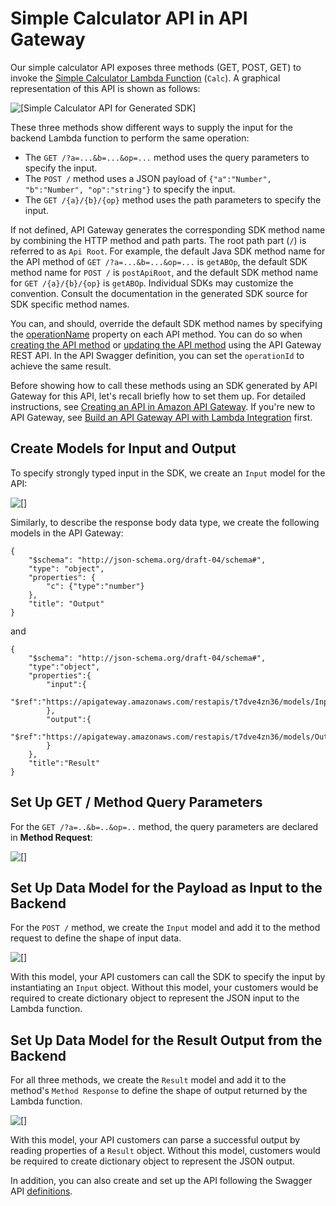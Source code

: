 # Simple Calculator API in API Gateway<a name="simple-calc-lambda-api"></a>

Our simple calculator API exposes three methods \(GET, POST, GET\) to invoke the [Simple Calculator Lambda Function](simple-calc-nodejs-lambda-function.md) \(`Calc`\)\. A graphical representation of this API is shown as follows:

![\[Simple Calculator API for Generated SDK\]](http://docs.aws.amazon.com/apigateway/latest/developerguide/images/simple-calc-api-console-hierarchy.png)

These three methods show different ways to supply the input for the backend Lambda function to perform the same operation: 
+ The `GET /?a=...&b=...&op=...` method uses the query parameters to specify the input\.
+ The `POST /` method uses a JSON payload of `{"a":"Number", "b":"Number", "op":"string"}` to specify the input\.
+ The `GET /{a}/{b}/{op}` method uses the path parameters to specify the input\.

If not defined, API Gateway generates the corresponding SDK method name by combining the HTTP method and path parts\. The root path part \(`/`\) is referred to as `Api Root`\. For example, the default Java SDK method name for the API method of `GET /?a=...&b=...&op=...` is `getABOp`, the default SDK method name for `POST /` is `postApiRoot`, and the default SDK method name for `GET /{a}/{b}/{op}` is `getABOp`\. Individual SDKs may customize the convention\. Consult the documentation in the generated SDK source for SDK specific method names\. 

You can, and should, override the default SDK method names by specifying the [operationName](https://docs.aws.amazon.com/apigateway/api-reference/resource/method/#operationName) property on each API method\. You can do so when [creating the API method](https://docs.aws.amazon.com/apigateway/api-reference/link-relation/method-put/) or [updating the API method](https://docs.aws.amazon.com/apigateway/api-reference/link-relation/method-update/) using the API Gateway REST API\. In the API Swagger definition, you can set the `operationId` to achieve the same result\.

Before showing how to call these methods using an SDK generated by API Gateway for this API, let's recall briefly how to set them up\. For detailed instructions, see [Creating an API in Amazon API Gateway](how-to-create-api.md)\. If you're new to API Gateway, see [Build an API Gateway API with Lambda Integration](getting-started-with-lambda-integration.md) first\.

## Create Models for Input and Output<a name="simple-calc-lambda-api-create-models-for-input-and-output"></a>

To specify strongly typed input in the SDK, we create an `Input` model for the API:

![\[\]](http://docs.aws.amazon.com/apigateway/latest/developerguide/images/simple-calc-api-create-input-model.png)

Similarly, to describe the response body data type, we create the following models in the API Gateway:

```
{
    "$schema": "http://json-schema.org/draft-04/schema#",
    "type": "object",
    "properties": {
        "c": {"type":"number"}
    },
    "title": "Output"
}
```

and

```
{
    "$schema": "http://json-schema.org/draft-04/schema#",
    "type":"object",
    "properties":{
        "input":{
            "$ref":"https://apigateway.amazonaws.com/restapis/t7dve4zn36/models/Input"
        },
        "output":{
            "$ref":"https://apigateway.amazonaws.com/restapis/t7dve4zn36/models/Output"
        }
    },
    "title":"Result"
}
```

## Set Up GET / Method Query Parameters<a name="simple-calc-lambda-api-set-up-get-method-query-parameters"></a>

For the `GET /?a=..&b=..&op=..` method, the query parameters are declared in **Method Request**:

![\[\]](http://docs.aws.amazon.com/apigateway/latest/developerguide/images/simple-calc-api-get-root-method-execution.png)

## Set Up Data Model for the Payload as Input to the Backend<a name="simple-calc-lambda-api-set-up-post-method-body-data-type"></a>

For the `POST /` method, we create the `Input` model and add it to the method request to define the shape of input data\. 

![\[\]](http://docs.aws.amazon.com/apigateway/latest/developerguide/images/simple-calc-api-post-root-method-request.png)

With this model, your API customers can call the SDK to specify the input by instantiating an `Input` object\. Without this model, your customers would be required to create dictionary object to represent the JSON input to the Lambda function\. 

## Set Up Data Model for the Result Output from the Backend<a name="simple-calc-lambda-api-set-up-all-methods-result-data-type"></a>

For all three methods, we create the `Result` model and add it to the method's `Method Response` to define the shape of output returned by the Lambda function\.

![\[\]](http://docs.aws.amazon.com/apigateway/latest/developerguide/images/simple-calc-api-get-abop-method-response.png)

With this model, your API customers can parse a successful output by reading properties of a `Result` object\. Without this model, customers would be required to create dictionary object to represent the JSON output\. 

In addition, you can also create and set up the API following the Swagger API [definitions](simple-calc-lambda-api-swagger-definition.md)\.